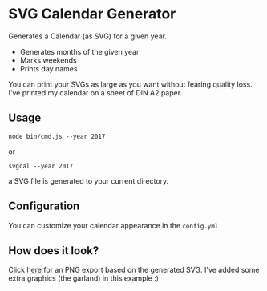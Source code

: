 # SVG Calendar Generator

Generates a Calendar (as SVG) for a given year.

* Generates months of the given year
* Marks weekends
* Prints day names

You can print your SVGs as large as you want without fearing quality loss. I've printed my calendar on a sheet of DIN A2 paper.

## Usage

	node bin/cmd.js --year 2017

or

	svgcal --year 2017
	
a SVG file is generated to your current directory.
	
## Configuration

You can customize your calendar appearance in the `config.yml`

## How does it look?

Click [here](examples/export-small.png) for an PNG export based on the generated SVG. I've added some extra graphics (the garland) in this example :)
